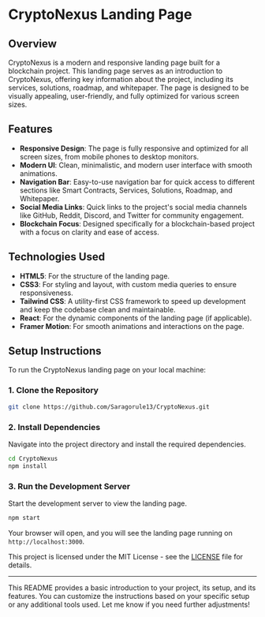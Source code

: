 

# CryptoNexus Landing Page

## Overview
CryptoNexus is a modern and responsive landing page built for a blockchain project. This landing page serves as an introduction to CryptoNexus, offering key information about the project, including its services, solutions, roadmap, and whitepaper. The page is designed to be visually appealing, user-friendly, and fully optimized for various screen sizes.

## Features
- **Responsive Design**: The page is fully responsive and optimized for all screen sizes, from mobile phones to desktop monitors.
- **Modern UI**: Clean, minimalistic, and modern user interface with smooth animations.
- **Navigation Bar**: Easy-to-use navigation bar for quick access to different sections like Smart Contracts, Services, Solutions, Roadmap, and Whitepaper.
- **Social Media Links**: Quick links to the project's social media channels like GitHub, Reddit, Discord, and Twitter for community engagement.
- **Blockchain Focus**: Designed specifically for a blockchain-based project with a focus on clarity and ease of access.

## Technologies Used
- **HTML5**: For the structure of the landing page.
- **CSS3**: For styling and layout, with custom media queries to ensure responsiveness.
- **Tailwind CSS**: A utility-first CSS framework to speed up development and keep the codebase clean and maintainable.
- **React**: For the dynamic components of the landing page (if applicable).
- **Framer Motion**: For smooth animations and interactions on the page.

## Setup Instructions
To run the CryptoNexus landing page on your local machine:

### 1. Clone the Repository

```bash
git clone https://github.com/Saragorule13/CryptoNexus.git
```

### 2. Install Dependencies

Navigate into the project directory and install the required dependencies.

```bash
cd CryptoNexus
npm install
```

### 3. Run the Development Server

Start the development server to view the landing page.

```bash
npm start
```

Your browser will open, and you will see the landing page running on `http://localhost:3000`.




This project is licensed under the MIT License - see the [LICENSE](LICENSE) file for details.

---

This README provides a basic introduction to your project, its setup, and its features. You can customize the instructions based on your specific setup or any additional tools used. Let me know if you need further adjustments!
